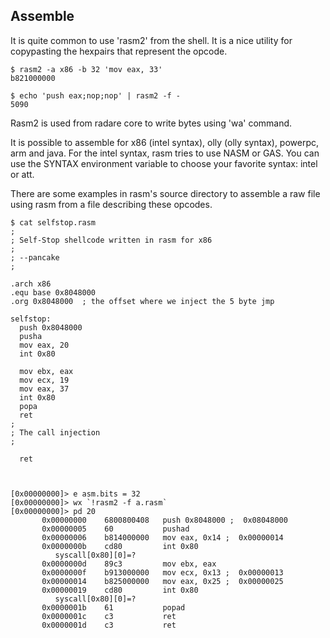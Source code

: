 ## Assemble

It is quite common to use 'rasm2' from the shell. It is a nice utility for copypasting the hexpairs that represent the opcode.

    $ rasm2 -a x86 -b 32 'mov eax, 33'
    b821000000

    $ echo 'push eax;nop;nop' | rasm2 -f -
    5090

Rasm2 is used from radare core to write bytes using 'wa' command. 

It is possible to assemble for x86 (intel syntax), olly (olly syntax), powerpc, arm and java. For the intel syntax, rasm tries to use NASM or GAS. You can use the SYNTAX environment variable to choose your favorite syntax: intel or att.

There are some examples in rasm's source directory to assemble a raw file using rasm from a file describing these opcodes.

    $ cat selfstop.rasm
    ;
    ; Self-Stop shellcode written in rasm for x86
    ;
    ; --pancake
    ;
    
    .arch x86
    .equ base 0x8048000
    .org 0x8048000  ; the offset where we inject the 5 byte jmp
    
    selfstop:
      push 0x8048000
      pusha
      mov eax, 20
      int 0x80
    
      mov ebx, eax 
      mov ecx, 19
      mov eax, 37
      int 0x80
      popa
      ret
    ;
    ; The call injection
    ;
    
      ret
      
      
     
    [0x00000000]> e asm.bits = 32
    [0x00000000]> wx `!rasm2 -f a.rasm`
    [0x00000000]> pd 20
           0x00000000    6800800408   push 0x8048000 ;  0x08048000 
           0x00000005    60           pushad
           0x00000006    b814000000   mov eax, 0x14 ;  0x00000014 
           0x0000000b    cd80         int 0x80
              syscall[0x80][0]=?
           0x0000000d    89c3         mov ebx, eax
           0x0000000f    b913000000   mov ecx, 0x13 ;  0x00000013 
           0x00000014    b825000000   mov eax, 0x25 ;  0x00000025 
           0x00000019    cd80         int 0x80
              syscall[0x80][0]=?
           0x0000001b    61           popad
           0x0000001c    c3           ret
           0x0000001d    c3           ret
